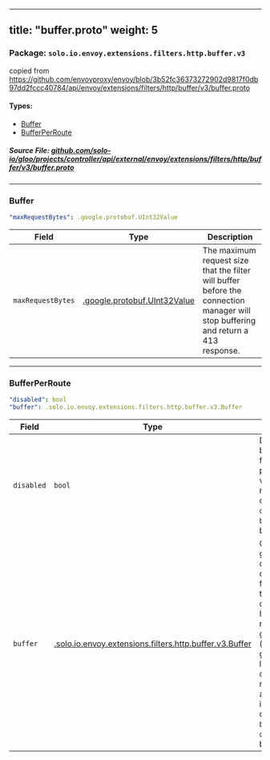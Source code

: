 
---
title: "buffer.proto"
weight: 5
---

<!-- Code generated by solo-kit. DO NOT EDIT. -->


### Package: `solo.io.envoy.extensions.filters.http.buffer.v3`  
copied from https://github.com/envoyproxy/envoy/blob/3b52fc36373272902d9817f0db97dd2fccc40784/api/envoy/extensions/filters/http/buffer/v3/buffer.proto


 
#### Types:


- [Buffer](#buffer)
- [BufferPerRoute](#bufferperroute)
  



##### Source File: [github.com/solo-io/gloo/projects/controller/api/external/envoy/extensions/filters/http/buffer/v3/buffer.proto](https://github.com/solo-io/gloo/blob/main/projects/controller/api/external/envoy/extensions/filters/http/buffer/v3/buffer.proto)





---
### Buffer



```yaml
"maxRequestBytes": .google.protobuf.UInt32Value

```

| Field | Type | Description |
| ----- | ---- | ----------- | 
| `maxRequestBytes` | [.google.protobuf.UInt32Value](https://developers.google.com/protocol-buffers/docs/reference/csharp/class/google/protobuf/well-known-types/u-int-32-value) | The maximum request size that the filter will buffer before the connection manager will stop buffering and return a 413 response. |




---
### BufferPerRoute



```yaml
"disabled": bool
"buffer": .solo.io.envoy.extensions.filters.http.buffer.v3.Buffer

```

| Field | Type | Description |
| ----- | ---- | ----------- | 
| `disabled` | `bool` | Disable the buffer filter for this particular vhost or route. Only one of `disabled` or `buffer` can be set. |
| `buffer` | [.solo.io.envoy.extensions.filters.http.buffer.v3.Buffer](../buffer.proto.sk/#buffer) | Override the global configuration of the buffer filter with this new config. Note: If you have not set a global config (at the gateway level), this override will not do anything by itself. Only one of `buffer` or `disabled` can be set. |





<!-- Start of HubSpot Embed Code -->
<script type="text/javascript" id="hs-script-loader" async defer src="//js.hs-scripts.com/5130874.js"></script>
<!-- End of HubSpot Embed Code -->
